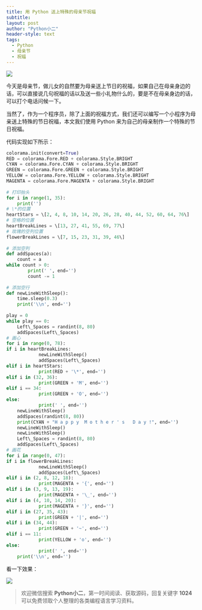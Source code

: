 ```yaml
---
title: 用 Python 送上特殊的母亲节祝福
subtitle: 
layout: post
author: "Python小二"
header-style: text
tags:
  - Python
  - 母亲节
  - 祝福
---
```


![](https://img-blog.csdnimg.cn/20200510103334507.gif#pic_center)

今天是母亲节，做儿女的自然要为母亲送上节日的祝福，如果自己在母亲身边的话，可以直接说几句祝福的话以及送一些小礼物什么的，要是不在母亲身边的话，可以打个电话问候一下。

当然了，作为一个程序员，除了上面的祝福方式，我们还可以编写一个小程序为母亲送上特殊的节日祝福，本文我们使用 Python 来为自己的母亲制作一个特殊的节日祝福。

代码实现如下所示：

```python
colorama.init(convert=True)  
RED = colorama.Fore.RED + colorama.Style.BRIGHT  
CYAN = colorama.Fore.CYAN + colorama.Style.BRIGHT  
GREEN = colorama.Fore.GREEN + colorama.Style.BRIGHT  
YELLOW = colorama.Fore.YELLOW + colorama.Style.BRIGHT  
MAGENTA = colorama.Fore.MAGENTA + colorama.Style.BRIGHT  
  
# 打印抬头  
for i in range(1, 35):  
    print('')  
# \*的位置  
heartStars = \[2, 4, 8, 10, 14, 20, 26, 28, 40, 44, 52, 60, 64, 76\]  
# 空格的位置  
heartBreakLines = \[13, 27, 41, 55, 69, 77\]  
# 玫瑰的空列位置  
flowerBreakLines = \[7, 15, 23, 31, 39, 46\]  
  
# 添加空列  
def addSpaces(a):  
    count = a  
while count > 0:  
        print(' ', end='')  
        count -= 1  
  
# 添加空行  
def newLineWithSleep():  
    time.sleep(0.3)  
    print('\\n', end='')  
  
play = 0  
while play == 0:  
    Left\_Spaces = randint(8, 80)  
    addSpaces(Left\_Spaces)  
# 画心  
for i in range(0, 78):  
if i in heartBreakLines:  
            newLineWithSleep()  
            addSpaces(Left\_Spaces)  
elif i in heartStars:  
            print(RED + '\*', end='')  
elif i in (32, 36):  
            print(GREEN + 'M', end='')  
elif i == 34:  
            print(GREEN + 'O', end='')  
else:  
            print(' ', end='')  
    newLineWithSleep()  
    addSpaces(randint(8, 80))  
    print(CYAN + "H a p p y  M o t h e r ' s   D a y !", end='')  
    newLineWithSleep()  
    newLineWithSleep()  
    Left\_Spaces = randint(8, 80)  
    addSpaces(Left\_Spaces)  
# 画花  
for i in range(0, 47):  
if i in flowerBreakLines:  
            newLineWithSleep()  
            addSpaces(Left\_Spaces)  
elif i in (2, 8, 12, 18):  
            print(MAGENTA + '{', end='')  
elif i in (3, 9, 13, 19):  
            print(MAGENTA + '\_', end='')  
elif i in (4, 10, 14, 20):  
            print(MAGENTA + '}', end='')  
elif i in (27, 35, 43):  
            print(GREEN + '|', end='')  
elif i in (34, 44):  
            print(GREEN + '~', end='')  
elif i == 11:  
            print(YELLOW + 'o', end='')  
else:  
            print(' ', end='')  
    print('\\n', end='')
```
看一下效果：

![](https://img-blog.csdnimg.cn/20200510103401867.gif)

> 欢迎微信搜索 **Python小二**，第一时间阅读、获取源码，回复关键字 **1024** 可以免费领取个人整理的各类编程语言学习资料。